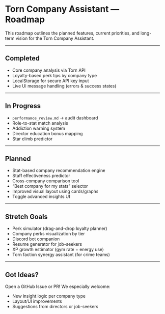 # Torn Company Assistant — Roadmap

This roadmap outlines the planned features, current priorities, and long-term vision for the Torn Company Assistant.

---

## Completed

- Core company analysis via Torn API
- Loyalty-based perk tips by company type
- LocalStorage for secure API key input
- Live UI message handling (errors & success states)

---

## In Progress

- `performance_review.md` → audit dashboard
- Role-to-stat match analysis
- Addiction warning system
- Director education bonus mapping
- Star climb predictor

---

## Planned

- Stat-based company recommendation engine
- Staff effectiveness predictor
- Cross-company comparison tool
- “Best company for my stats” selector
- Improved visual layout using cards/graphs
- Toggle advanced insights UI

---

## Stretch Goals

- Perk simulator (drag-and-drop loyalty planner)
- Company perks visualization by tier
- Discord bot companion
- Resume generator for job-seekers
- XP growth estimator (gym rate + energy use)
- Torn faction synergy assistant (for crime teams)

---

## Got Ideas?

Open a GitHub Issue or PR! We especially welcome:
- New insight logic per company type
- Layout/UI improvements
- Suggestions from directors or job-seekers

